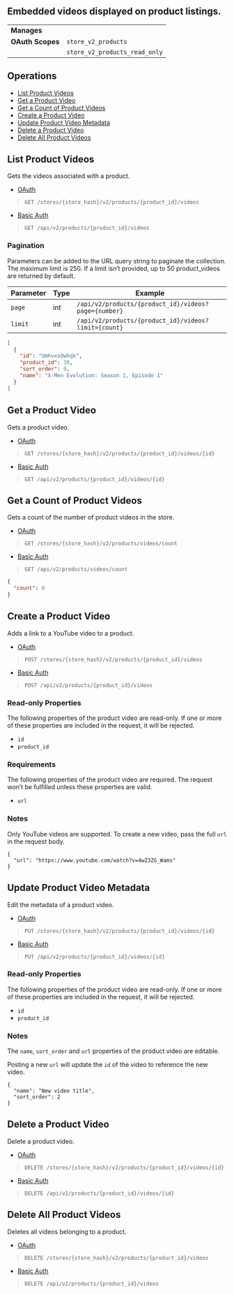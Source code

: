 ## Embedded videos displayed on product listings.

|||
|---|---|
| **Manages** |
| **OAuth Scopes** | `store_v2_products`
||`store_v2_products_read_only`

## Operations

*   [List Product Videos](#list-product-videos)
*   [Get a Product Video](#get-a-product-video)
*   [Get a Count of Product Videos](#get-a-count-of-product-videos)
*   [Create a Product Video](#create-a-product-video)
*   [Update Product Video Metadata](#update-product-video-metadata)
*   [Delete a Product Video](#delete-a-product-video)
*   [Delete All Product Videos](#delete-all-product-videos)

## List Product Videos

Gets the videos associated with a product.

*   [OAuth](#list-product-videos-oauth)
>`GET /stores/{store_hash}/v2/products/{product_id}/videos`
*   [Basic Auth](#list-product-videos-basic)
>`GET /api/v2/products/{product_id}/videos`

### Pagination

Parameters can be added to the URL query string to paginate the collection. The maximum limit is 250. If a limit isn’t provided, up to 50 product_videos are returned by default.

| Parameter | Type | Example |
| --- | --- | --- |
| `page` | int | `/api/v2/products/{product_id}/videos?page={number}` |
| `limit` | int | `/api/v2/products/{product_id}/videos?limit={count}` |

```json
[
  {
    "id": "UmhvxsOwhqk",
    "product_id": 30,
    "sort_order": 0,
    "name": "X-Men Evolution: Season 1, Episode 1"
  }
]
```

## Get a Product Video

Gets a product video.

*   [OAuth](#get-a-product-video-oauth)
>`GET /stores/{store_hash}/v2/products/{product_id}/videos/{id}`
*   [Basic Auth](#get-a-product-video-basic)
>`GET /api/v2/products/{product_id}/videos/{id}`

## Get a Count of Product Videos

Gets a count of the number of product videos in the store.

*   [OAuth](#get-a-count-of-product-videos-oauth)
>`GET /stores/{store_hash}/v2/products/videos/count`
*   [Basic Auth](#get-a-count-of-product-videos-basic)
>`GET /api/v2/products/videos/count`

```json
{
  "count": 0
}
```

## Create a Product Video

Adds a link to a YouTube video to a product.

*   [OAuth](#create-a-product-video-oauth)
>`POST /stores/{store_hash}/v2/products/{product_id}/videos`
*   [Basic Auth](#create-a-product-video-basic)
>`POST /api/v2/products/{product_id}/videos`

### Read-only Properties

The following properties of the product video are read-only. If one or more of these properties are included in the request, it will be rejected.

*   `id`
*   `product_id`

### Requirements

The following properties of the product video are required. The request won’t be fulfilled unless these properties are valid.

*   `url`

### Notes

Only YouTube videos are supported. To create a new video, pass the full `url` in the request body.

```curl
{
  "url": "https://www.youtube.com/watch?v=4wZ3ZG_Wams"
}
```

## Update Product Video Metadata

Edit the metadata of a product video.

*   [OAuth](#update-product-video-metadata-oauth)
>`PUT /stores/{store_hash}/v2/products/{product_id}/videos/{id}`
*   [Basic Auth](#update-product-video-metadata-basic)
>`PUT /api/v2/products/{product_id}/videos/{id}`

### Read-only Properties

The following properties of the product video are read-only. If one or more of these properties are included in the request, it will be rejected.

*   `id`
*   `product_id`

### Notes

The `name`, `sort_order` and `url` properties of the product video are editable.

Posting a new `url` will update the `id` of the video to reference the new video.

```curl
{
  "name": "New video title",
  "sort_order": 2
}
```

## Delete a Product Video

Delete a product video.

*   [OAuth](#delete-a-product-video-oauth)
>`DELETE /stores/{store_hash}/v2/products/{product_id}/videos/{id}`
*   [Basic Auth](#delete-a-product-video-basic)
>`DELETE /api/v2/products/{product_id}/videos/{id}`

## Delete All Product Videos

Deletes all videos belonging to a product.

*   [OAuth](#delete-all-product-videos-oauth)
>`DELETE /stores/{store_hash}/v2/products/{product_id}/videos`
*   [Basic Auth](#delete-all-product-videos-basic)
>`DELETE /api/v2/products/{product_id}/videos`
